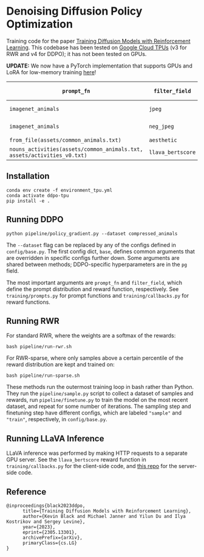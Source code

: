 # Denoising Diffusion Policy Optimization

Training code for the paper [Training Diffusion Models with Reinforcement Learning](https://rl-diffusion.github.io/).
This codebase has been tested on [Google Cloud TPUs](https://cloud.google.com/tpu) (v3 for RWR and v4 for DDPO); it has not been tested on GPUs.

**UPDATE:** We now have a PyTorch implementation that supports GPUs and LoRA for low-memory training [here](https://github.com/kvablack/ddpo-pytorch)!

| `prompt_fn` | `filter_field` | Weights and Demo |
| --- | --- | --- |
| `imagenet_animals` | `jpeg` | [ddpo-compressibility](https://huggingface.co/kvablack/ddpo-compressibility) |
| `imagenet_animals` | `neg_jpeg` | [ddpo-incompressibility](https://huggingface.co/kvablack/ddpo-incompressibility) |
| `from_file(assets/common_animals.txt)` | `aesthetic` | [ddpo-aesthetic](https://huggingface.co/kvablack/ddpo-aesthetic) |
| `nouns_activities(assets/common_animals.txt, assets/activities_v0.txt)` | `llava_bertscore` | [ddpo-alignment](https://huggingface.co/kvablack/ddpo-alignment) |


## Installation

```
conda env create -f environment_tpu.yml
conda activate ddpo-tpu
pip install -e .
```

## Running DDPO
```
python pipeline/policy_gradient.py --dataset compressed_animals
```

The `--dataset` flag can be replaced by any of the configs defined in `config/base.py`.
The first config dict, `base`, defines common arguments that are overridden in specific configs further down.
Some arguments are shared between methods; DDPO-specific hyperparameters are in the `pg` field.

The most important arguments are `prompt_fn` and `filter_field`, which define the prompt distribution and reward function, respectively.
See `training/prompts.py` for prompt functions and `training/callbacks.py` for reward functions.

## Running RWR
For standard RWR, where the weights are a softmax of the rewards:
```
bash pipeline/run-rwr.sh
```

For RWR-sparse, where only samples above a certain percentile of the reward distribution are kept and trained on:
```
bash pipeline/run-sparse.sh
```

These methods run the outermost training loop in bash rather than Python. They run the `pipeline/sample.py` script to collect a dataset of samples and rewards, run `pipeline/finetune.py` to train the model on the most recent dataset, and repeat for some number of iterations. The sampling step and finetuning step have different configs, which are labeled `"sample"` and `"train"`, respectively, in `config/base.py`.

## Running LLaVA Inference
LLaVA inference was performed by making HTTP requests to a separate GPU server. See the `llava_bertscore` reward function in `training/callbacks.py` for the client-side code, and [this repo](https://github.com/kvablack/LLaVA-server/) for the server-side code.

## Reference
```
@inproceedings{black2023ddpo,
      title={Training Diffusion Models with Reinforcement Learning},
      author={Kevin Black and Michael Janner and Yilun Du and Ilya Kostrikov and Sergey Levine},
      year={2023},
      eprint={2305.13301},
      archivePrefix={arXiv},
      primaryClass={cs.LG}
}
```
